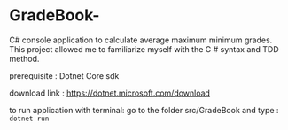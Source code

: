 # GradeBook-
C# console application to calculate average maximum minimum grades. This project allowed me to familiarize myself with the C # syntax and TDD method.

prerequisite : Dotnet Core sdk

download link : https://dotnet.microsoft.com/download

to run application with terminal: 
go to the folder src/GradeBook and type : `dotnet run`
